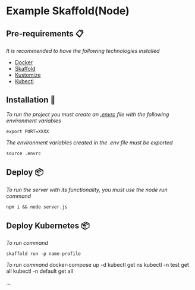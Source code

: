 # Example Skaffold(Node)

## Pre-requirements 📋

_It is recommended to have the following technologies installed_

* [Docker](https://www.docker.com/get-started)
* [Skaffold](https://skaffold.dev/)
* [Kustomize](https://kustomize.io/)
* [Kubectl](https://kubernetes.io/es/docs/tasks/tools/install-kubectl/)

## Installation 🔧

_To run the project you must create an [.envrc](.envrc-example) file with the following environment variables_

```
export PORT=XXXX

```

_The environment variables created in the .env file must be exported_

```
source .envrc
```
## Deploy 📦
_To run the server with its functionality, you must use the node run command_

```
npm i && node server.js
```


## Deploy Kubernetes 📦

_To run command_

```
skaffold run -p name-profile
```

_To run command_
docker-compose up -d
kubectl get ns
kubectl -n test get all
kubectl -n default get all

...
